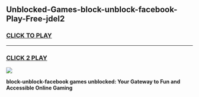 
## Unblocked-Games-block-unblock-facebook-Play-Free-jdel2
<h3>
<a href="https://premium76.site?title=block-unblock-facebook&ref=10A">CLICK TO PLAY</a></h3>
<hr>

<h3>
<a href="https://premium76.site?title=block-unblock-facebook&ref=10A">CLICK 2 PLAY</a>
  
</h3>

<a href="https://premium76.site?title=block-unblock-facebook&ref=10A"><img src="https://clearcache.store/games.png"></a>


**block-unblock-facebook games unblocked: Your Gateway to Fun and Accessible Online Gaming**
